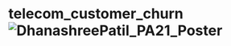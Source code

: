 # telecom_customer_churn![DhanashreePatil_PA21_Poster](https://github.com/dhanup6068/telecom_customer_churn/assets/50300879/5f8cc13d-dc48-4cb7-a2ca-35b71b72495a)

